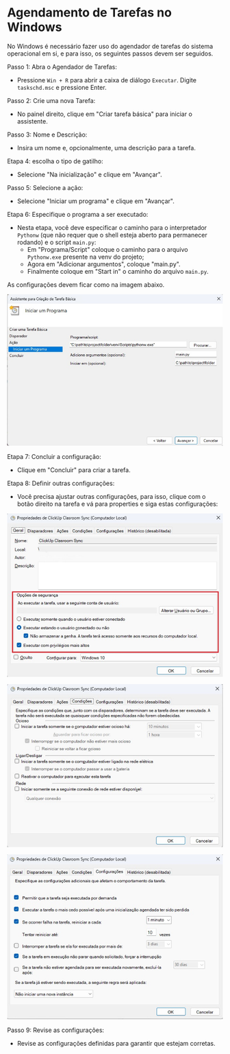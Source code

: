 # Agendamento de Tarefas no Windows

No Windows é necessário fazer uso do agendador de tarefas do sistema operacional
em si, e para isso, os seguintes passos devem ser seguidos.

Passo 1: Abra o Agendador de Tarefas:
- Pressione `Win + R` para abrir a caixa de diálogo ``Executar``. Digite 
`taskschd.msc` e pressione Enter.

Passo 2: Crie uma nova Tarefa:
- No painel direito, clique em "Criar tarefa básica" para iniciar o assistente.

Passo 3: Nome e Descrição:
- Insira um nome e, opcionalmente, uma descrição para a tarefa.

Etapa 4: escolha o tipo de gatilho:
- Selecione "Na inicialização" e clique em "Avançar".

Passo 5: Selecione a ação:
- Selecione "Iniciar um programa" e clique em "Avançar".

Etapa 6: Especifique o programa a ser executado:
- Nesta etapa, você deve especificar o caminho para o interpretador ``Pythonw``
(que não requer que o shell esteja aberto para permanecer rodando) e o script 
`main.py`:
   - Em "Programa/Script" coloque o caminho para o arquivo `Pythonw.exe` 
   presente na venv do projeto;
   - Agora em "Adicionar argumentos", coloque "main.py".
   - Finalmente coloque em "Start in" o caminho do arquivo `main.py`.

As configurações devem ficar como na imagem abaixo.

![Configuração da ação](https://github.com/BrunoFurlanetto/ClickUp_Classroom_Sync/blob/main/docs/action_configuration.jpg)

Etapa 7: Concluir a configuração:
- Clique em "Concluir" para criar a tarefa.

Etapa 8: Definir outras configurações:
- Você precisa ajustar outras configurações, para isso, clique com o botão direito na tarefa e vá para
     properties e siga estas configurações:

![Opções de segurança](https://github.com/BrunoFurlanetto/ClickUp_Classroom_Sync/blob/main/docs/security_options.jpg)

![Condições](https://github.com/BrunoFurlanetto/ClickUp_Classroom_Sync/blob/main/docs/conditions.jpg)

![Configurações](https://github.com/BrunoFurlanetto/ClickUp_Classroom_Sync/blob/main/docs/configurations.jpg)

Passo 9: Revise as configurações:
- Revise as configurações definidas para garantir que estejam corretas.